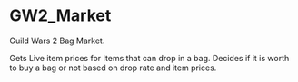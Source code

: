 GW2_Market
==========
Guild Wars 2 Bag Market.

Gets Live item prices for Items that can drop in a bag.
Decides if it is worth to buy a bag or not based on drop rate and item prices.
